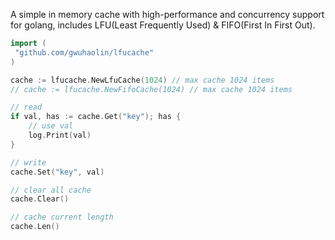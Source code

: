 A simple in memory cache with high-performance and concurrency support for golang, includes LFU(Least Frequently Used) & FIFO(First In First Out).

```go
import (
 "github.com/gwuhaolin/lfucache"
)

cache := lfucache.NewLfuCache(1024) // max cache 1024 items 
// cache := lfucache.NewFifoCache(1024) // max cache 1024 items 

// read
if val, has := cache.Get("key"); has {
    // use val
    log.Print(val)
}

// write
cache.Set("key", val)

// clear all cache
cache.Clear()

// cache current length
cache.Len()
```